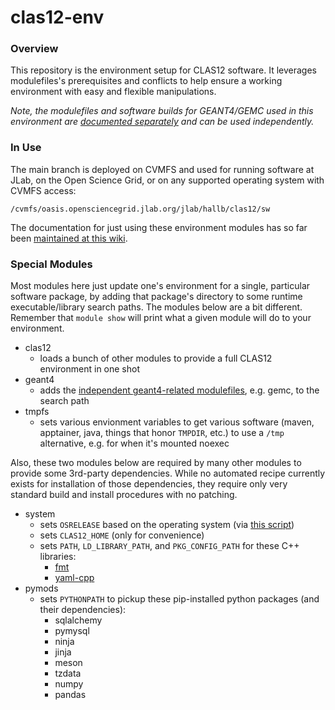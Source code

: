 # clas12-env

### Overview
This repository is the environment setup for CLAS12 software.  It leverages modulefiles's prerequisites and conflicts to help ensure a working environment with easy and flexible manipulations.  

*Note, the modulefiles and software builds for GEANT4/GEMC used in this environment are [documented separately](https://geant4.jlab.org/node/1) and can be used independently.*

### In Use
The main branch is deployed on CVMFS and used for running software at JLab, on the Open Science Grid, or on any supported operating system with CVMFS access:

`/cvmfs/oasis.opensciencegrid.jlab.org/jlab/hallb/clas12/sw`

The documentation for just using these environment modules has so far been [maintained at this wiki](https://clasweb.jlab.org/wiki/index.php/CLAS12_Software_Environment_@_JLab).

### Special Modules
Most modules here just update one's environment for a single, particular software package, by adding that package's directory to some runtime executable/library search paths.  The modules below are a bit different.  Remember that `module show` will print what a given module will do to your environment.
* clas12
  * loads a bunch of other modules to provide a full CLAS12 environment in one shot
* geant4
  * adds the [independent geant4-related modulefiles](https://geant4.jlab.org/node/1), e.g. gemc, to the search path
* tmpfs
  * sets various envionment variables to get various software (maven, apptainer, java, things that honor `TMPDIR`, etc.) to use a `/tmp` alternative, e.g. for when it's mounted noexec

Also, these two modules below are required by many other modules to provide some 3rd-party dependencies.  While no automated recipe currently exists for installation of those dependencies, they require only very standard build and install procedures with no patching.
* system
  * sets `OSRELEASE` based on the operating system (via [this script](util/osrelease.py))
  * sets `CLAS12_HOME` (only for convenience)
  * sets `PATH`, `LD_LIBRARY_PATH`, and `PKG_CONFIG_PATH` for these C++ libraries:
    * [fmt](https://github.com/fmtlib/fmt)
    * [yaml-cpp](https://github.com/jbeder/yaml-cpp)
* pymods
  * sets `PYTHONPATH` to pickup these pip-installed python packages (and their dependencies):
    * sqlalchemy
    * pymysql
    * ninja
    * jinja
    * meson
    * tzdata
    * numpy
    * pandas

